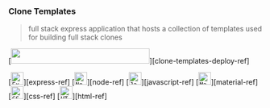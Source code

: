 ### Clone Templates

> full stack express application that hosts a collection of templates used for building full stack clones

[<img src="https://img.shields.io/badge/View%20Deployment%20on%20Render-17C987?style=for-the-badge&logo=render&logoColor=white" width="275" height="30">][clone-templates-deploy-ref]

[<code><img height="25" src="https://skillicons.dev/icons?i=express&perline=1&theme=light" title="Express"></code>][express-ref]
[<code><img height="25" src="https://skillicons.dev/icons?i=nodejs&perline=1&theme=light" title="Node"></code>][node-ref]
[<code><img height="25" src="https://skillicons.dev/icons?i=js&perline=1&theme=light" title="JavaScript"></code>][javascript-ref]
[<code><img height="25" src="https://skillicons.dev/icons?i=materialui&perline=1&theme=light" title="Material"></code>][material-ref]
[<code><img height="25" src="https://skillicons.dev/icons?i=css&perline=1&theme=light" title="CSS"></code>][css-ref]
[<code><img height="25" src="https://skillicons.dev/icons?i=html&perline=1&theme=light" title="HTML"></code>][html-ref]

<br>
